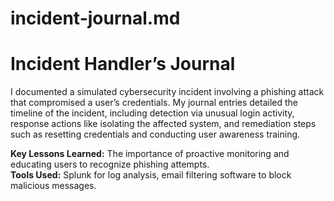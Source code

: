 # incident-journal.md

# Incident Handler’s Journal

I documented a simulated cybersecurity incident involving a phishing attack that compromised a user’s credentials. My journal entries detailed the timeline of the incident, including detection via unusual login activity, response actions like isolating the affected system, and remediation steps such as resetting credentials and conducting user awareness training.

**Key Lessons Learned:** The importance of proactive monitoring and educating users to recognize phishing attempts.  
**Tools Used:** Splunk for log analysis, email filtering software to block malicious messages.
